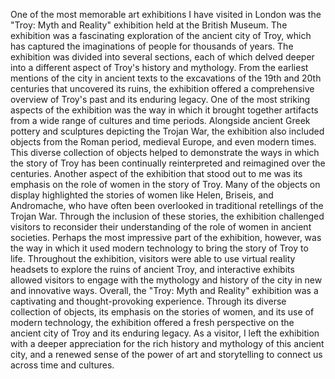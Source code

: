 
One of the most memorable art exhibitions I have visited in London was the "Troy: Myth and Reality" exhibition held at the British Museum. The exhibition was a fascinating exploration of the ancient city of Troy, which has captured the imaginations of people for thousands of years.
The exhibition was divided into several sections, each of which delved deeper into a different aspect of Troy's history and mythology. From the earliest mentions of the city in ancient texts to the excavations of the 19th and 20th centuries that uncovered its ruins, the exhibition offered a comprehensive overview of Troy's past and its enduring legacy.
One of the most striking aspects of the exhibition was the way in which it brought together artifacts from a wide range of cultures and time periods. Alongside ancient Greek pottery and sculptures depicting the Trojan War, the exhibition also included objects from the Roman period, medieval Europe, and even modern times. This diverse collection of objects helped to demonstrate the ways in which the story of Troy has been continually reinterpreted and reimagined over the centuries.
Another aspect of the exhibition that stood out to me was its emphasis on the role of women in the story of Troy. Many of the objects on display highlighted the stories of women like Helen, Briseis, and Andromache, who have often been overlooked in traditional retellings of the Trojan War. Through the inclusion of these stories, the exhibition challenged visitors to reconsider their understanding of the role of women in ancient societies.
Perhaps the most impressive part of the exhibition, however, was the way in which it used modern technology to bring the story of Troy to life. Throughout the exhibition, visitors were able to use virtual reality headsets to explore the ruins of ancient Troy, and interactive exhibits allowed visitors to engage with the mythology and history of the city in new and innovative ways.
Overall, the "Troy: Myth and Reality" exhibition was a captivating and thought-provoking experience. Through its diverse collection of objects, its emphasis on the stories of women, and its use of modern technology, the exhibition offered a fresh perspective on the ancient city of Troy and its enduring legacy. As a visitor, I left the exhibition with a deeper appreciation for the rich history and mythology of this ancient city, and a renewed sense of the power of art and storytelling to connect us across time and cultures.
